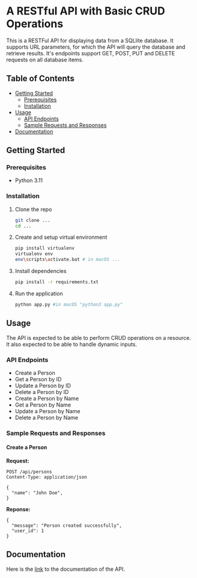 # A RESTful API with Basic CRUD Operations

This is a RESTFul API for displaying data from a SQLlite database. It supports URL parameters, for which the API will query the database and retrieve results. It's endpoints support GET, POST, PUT and DELETE requests on all database items.

## Table of Contents

- [Getting Started](#getting-started)
  - [Prerequisites](#prerequisites)
  - [Installation](#installation)
- [Usage](#usage)
  - [API Endpoints](#api-endpoints)
  - [Sample Requests and Responses](#sample-requests-and-responses)
- [Documentation](#documentation)

## Getting Started

### Prerequisites

- Python 3.11

### Installation

1. Clone the repo
   ```bash
   git clone ...
   cd ...
   ```
2. Create and setup virtual environment
   ```bash
   pip install virtualenv
   virtualenv env
   env\scripts\activate.bat # in macOS ...
   ```
3. Install dependencies
   ```bash
   pip install -r requirements.txt
   ```
4. Run the application
   ```bash
   python app.py #in macOS "python3 app.py"
   ```

## Usage

The API is expected to be able to perform CRUD operations on a resource. It also expected to be able to handle dynamic inputs.

### API Endpoints

- Create a Person
- Get a Person by ID
- Update a Person by ID
- Delete a Person by ID
- Create a Person by Name
- Get a Person by Name
- Update a Person by Name
- Delete a Person by Name

### Sample Requests and Responses

#### Create a Person

**Request:**

```http
POST /api/persons
Content-Type: application/json

{
  "name": "John Doe",
}
```

**Reponse:**

```http
{
  "message": "Person created successfully",
  "user_id": 1
}
```

## Documentation

Here is the [link](./DOCUMENTATION.md) to the documentation of the API.
